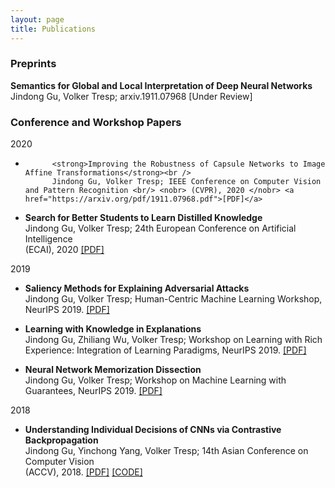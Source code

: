 ```yaml
---
layout: page
title: Publications
---
```

<h3>
    <a name='pub'></a> Preprints
</h3>

<div class="media">
    <div class="media-body">
       <p class="media-heading">
          <strong>Semantics for Global and Local Interpretation of Deep Neural Networks</strong><br />
          Jindong Gu, Volker Tresp; arxiv.1911.07968 [Under Review]
       </p>
    </div>
</div>

<h3>
    <a name='pub'></a> Conference and Workshop Papers
</h3>

2020 <br/>
<ul>
<li> 

          <strong>Improving the Robustness of Capsule Networks to Image Affine Transformations</strong><br />
          Jindong Gu, Volker Tresp; IEEE Conference on Computer Vision and Pattern Recognition <br/> <nobr> (CVPR), 2020 </nobr> <a href="https://arxiv.org/pdf/1911.07968.pdf">[PDF]</a>
    
</li>
    
<li> 
          <strong>Search for Better Students to Learn Distilled Knowledge</strong><br />
          Jindong Gu, Volker Tresp; 24th European Conference on Artificial Intelligence <br/> <nobr> (ECAI), 2020 </nobr> <a href="https://arxiv.org/abs/2001.11612.pdf">[PDF]</a>
</li>
</ul>

2019 <br />
<ul>
<li> 
<div class="media">
    <div class="media-body">
       <p class="media-heading">
          <strong>Saliency Methods for Explaining Adversarial Attacks</strong><br />
          Jindong Gu, Volker Tresp; Human-Centric Machine Learning Workshop, NeurIPS 2019. <a href="https://arxiv.org/pdf/1908.08413.pdf">[PDF]</a>
       </p>
    </div>
</div>
</li>

<li> 
<div class="media">
    <div class="media-body">
       <p class="media-heading">
          <strong>Learning with Knowledge in Explanations</strong><br />
          Jindong Gu, Zhiliang Wu, Volker Tresp; Workshop on Learning with Rich Experience: Integration of Learning Paradigms, NeurIPS 2019. <a href="https://drive.google.com/file/d/18Eyo7XIgJ1L5Toylnp-l1dvN7wMBOPSQ/view">[PDF]</a>
       </p>
    </div>
</div>
</li>

<li> 
<div class="media">
    <div class="media-body">
       <p class="media-heading">
          <strong>Neural Network Memorization Dissection</strong><br />
          Jindong Gu, Volker Tresp; Workshop on Machine Learning with Guarantees, NeurIPS 2019. <a href="https://arxiv.org/pdf/1911.09537.pdf">[PDF]</a>
       </p>
    </div>
</div>
    </li>
</ul>

2018 <br />
<ul>   
<li> 
<div class="media">
    <div class="media-body">
       <p>
          <strong>Understanding Individual Decisions of CNNs via Contrastive Backpropagation</strong><br />
          Jindong Gu, Yinchong Yang, Volker Tresp; 14th Asian Conference on Computer Vision <br/> (ACCV), 2018. <a href="https://arxiv.org/pdf/1812.02100.pdf">[PDF]</a> <a href="https://github.com/JindongGu/Contrastive-LRP">[CODE]</a>
       </p>
    </div>
</div>
</li>
</ul>

<br />




